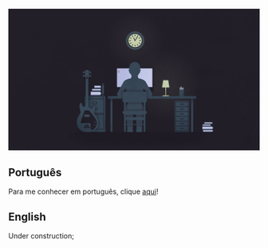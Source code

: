 <p style="text-align:center;max-width:700px;">
	<img src="./docs/dev-background.jpg" alt="Programmer Wallpaper">
</p>

Português
------
Para me conhecer em português, clique [aqui](/pt-br/README.md)!


English
------
Under construction;